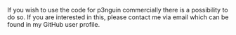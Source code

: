 If you wish to use the code for p3nguin commercially there is a possibility to do so.
If you are interested in this, please contact me via email which can be found in my GitHub user profile.
